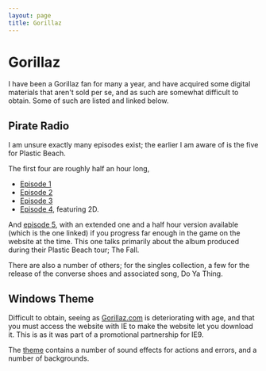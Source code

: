 ```yaml
---
layout: page
title: Gorillaz
---
```


# Gorillaz

I have been a Gorillaz fan for many a year, and have acquired some digital materials that aren't sold per se, and as such are somewhat difficult to obtain. Some of such are listed and linked below.

## Pirate Radio

I am unsure exactly many episodes exist; the earlier I am aware of is the five for Plastic Beach.

The first four are roughly half an hour long, 

 * [Episode 1](https://dl.dropboxusercontent.com/u/17607607/Gorillaz/Pirate%20Radio/01%20Episode%201.mp3)
 * [Episode 2](https://dl.dropboxusercontent.com/u/17607607/gorillaz/Pirate%20Radio/02%20Episode%202.mp3)
 * [Episode 3](https://dl.dropboxusercontent.com/u/17607607/Gorillaz/Pirate%20Radio/03%20Episode%203.mp3)
 * [Episode 4](https://dl.dropboxusercontent.com/u/17607607/Gorillaz/Pirate%20Radio/04%20Episode%204.mp3), featuring 2D.

And [episode 5](https://dl.dropboxusercontent.com/u/17607607/Gorillaz/Pirate%20Radio/05%20Episode%205.mp3), with an extended one and a half hour version available (which is the one linked) if you progress far enough in the game on the website at the time. This one talks primarily about the album produced during their Plastic Beach tour; The Fall.

There are also a number of others; for the singles collection, a few for the release of the converse shoes and associated song, Do Ya Thing.

## Windows Theme

Difficult to obtain, seeing as [Gorillaz.com](http://gorillaz.com) is deteriorating with age, and that you must access the website with IE to make the website let you download it. This is as it was part of a promotional partnership for IE9.

The [theme](https://dl.dropboxusercontent.com/u/17607607/Gorillaz/IE9Gorill.theme) contains a number of sound effects for actions and errors, and a number of backgrounds.
